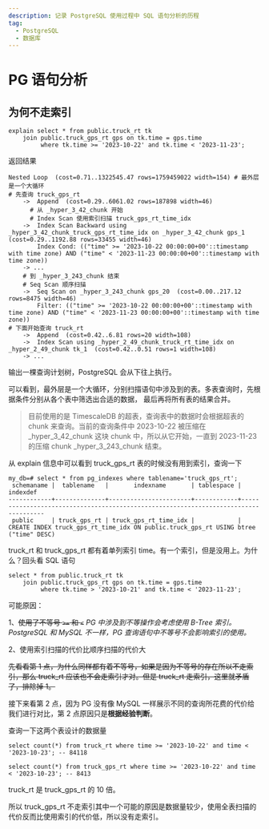 ```yaml
---
description: 记录 PostgreSQL 使用过程中 SQL 语句分析的历程
tag: 
  - PostgreSQL
  - 数据库
---
```




# PG 语句分析



## 为何不走索引

```postgresql
explain select * from public.truck_rt tk
    join public.truck_gps_rt gps on tk.time = gps.time
         where tk.time >= '2023-10-22' and tk.time < '2023-11-23';
```

返回结果

```shell
Nested Loop  (cost=0.71..1322545.47 rows=1759459022 width=154) # 最外层是一个大循环
# 先查询 truck_gps_rt
	->  Append  (cost=0.29..6061.02 rows=187898 width=46)
	  # 从 _hyper_3_42_chunk 开始
	  # Index Scan 使用索引扫描 truck_gps_rt_time_idx
    ->  Index Scan Backward using _hyper_3_42_chunk_truck_gps_rt_time_idx on _hyper_3_42_chunk gps_1  (cost=0.29..1192.88 rows=33455 width=46)
    	Index Cond: (("time" >= '2023-10-22 00:00:00+00'::timestamp with time zone) AND ("time" < '2023-11-23 00:00:00+00'::timestamp with time zone))
    -> ...
    # 到 _hyper_3_243_chunk 结束
    # Seq Scan 顺序扫描
    ->  Seq Scan on _hyper_3_243_chunk gps_20  (cost=0.00..217.12 rows=8475 width=46)
    	Filter: (("time" >= '2023-10-22 00:00:00+00'::timestamp with time zone) AND ("time" < '2023-11-23 00:00:00+00'::timestamp with time zone))
# 下面开始查询 truck_rt 
	->  Append  (cost=0.42..6.81 rows=20 width=108)
    ->  Index Scan using _hyper_2_49_chunk_truck_rt_time_idx on _hyper_2_49_chunk tk_1  (cost=0.42..0.51 rows=1 width=108)
    -> ...
```

输出一棵查询计划树，PostgreSQL 会从下往上执行。

可以看到，最外层是一个大循环，分别扫描语句中涉及到的表。多表查询时，先根据条件分别从各个表中筛选出合适的数据， 最后再将所有表的结果合并。

> 目前使用的是 TimescaleDB 的超表，查询表中的数据时会根据超表的 chunk 来查询。当前的查询条件中 2023-10-22 被压缩在 _hyper_3_42_chunk 这块 chunk 中，所以从它开始，一直到 2023-11-23 的压缩 chunk _hyper_3_243_chunk 结束。

从 explain 信息中可以看到 truck_gps_rt 表的时候没有用到索引，查询一下

```postgresql
my_db=# select * from pg_indexes where tablename='truck_gps_rt';
 schemaname |  tablename   |       indexname       | tablespace |                                      indexdef
------------+--------------+-----------------------+------------+-------------------------------------------------------------------------------------
 public     | truck_gps_rt | truck_gps_rt_time_idx |            | CREATE INDEX truck_gps_rt_time_idx ON public.truck_gps_rt USING btree ("time" DESC)
```

truck_rt 和 truck_gps_rt  都有着单列索引 time。有一个索引，但是没用上。为什么？回头看 SQL 语句

```postgresql
select * from public.truck_rt tk
    join public.truck_gps_rt gps on tk.time = gps.time
         where tk.time > '2023-10-21' and tk.time < '2023-11-23';
```

可能原因：

1、~~使用了不等号 `>=` 和 `<`~~ *PG 中涉及到不等操作会考虑使用 B-Tree 索引。PostgreSQL 和 MySQL 不一样，PG 查询语句中不等号不会影响索引的使用。*

2、使用索引扫描的代价比顺序扫描的代价大

~~先看看第 1 点，为什么同样都有着不等号，如果是因为不等号的存在所以不走索引，那么 truck_rt 应该也不会走索引才对。但是 truck_rt 走索引，这里就矛盾了，排除掉 1。~~

接下来看第 2 点，因为 PG 没有像 MySQL 一样展示不同的查询所花费的代价给我们进行对比，第 2 点原因只是**根据经验判断**。

查询一下这两个表设计的数据量

```postgresql
select count(*) from truck_rt where time >= '2023-10-22' and time < '2023-10-23'; -- 84118

select count(*) from truck_gps_rt where time >= '2023-10-22' and time < '2023-10-23'; -- 8413
```

truck_rt 是 truck_gps_rt 的 10 倍。

所以 truck_gps_rt  不走索引其中一个可能的原因是数据量较少，使用全表扫描的代价反而比使用索引的代价低，所以没有走索引。